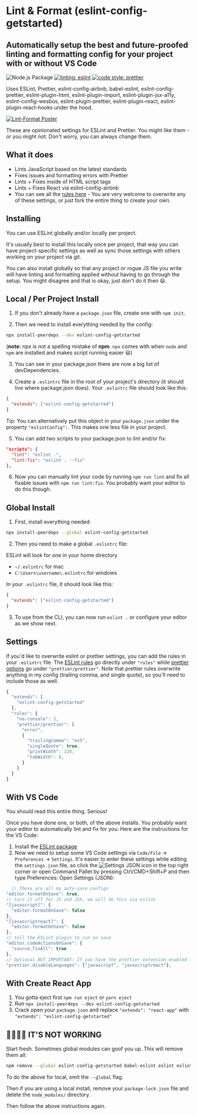 # Lint & Format (eslint-config-getstarted)

## Automatically setup the best and future-proofed linting and formatting config for your project with or without VS Code

![Node.js Package](https://github.com/vivekrp/eslint-config-getstarted/workflows/Node.js%20Package/badge.svg?style=flat-square) [![linting: eslint](https://img.shields.io/badge/linting-eslint-%238081f3)](https://github.com/eslint/eslint)
[![code style: prettier](https://img.shields.io/badge/code_style-prettier-ff69b4.svg)](https://github.com/prettier/prettier)

Uses ESLint, Prettier, eslint-config-airbnb, babel-eslint, eslint-config-prettier, eslint-plugin-html, eslint-plugin-import, eslint-plugin-jsx-a11y, eslint-config-wesbos, eslint-plugin-prettier, eslint-plugin-react, eslint-plugin-react-hooks under the hood.

[![Lint-Format Poster](https://repository-images.githubusercontent.com/291339752/35966f00-ea61-11ea-8e02-52f0177aa178)](https://github.com/vivekrp/eslint-config-getstarted)

These are opinionated settings for ESLint and Prettier. You might like them - or you might not. Don't worry, you can always change them.

## What it does

- Lints JavaScript based on the latest standards
- Fixes issues and formatting errors with Prettier
- Lints + Fixes inside of HTML script tags
- Lints + Fixes React via eslint-config-airbnb
- You can see all the [rules here](https://github.com/vivekrp/eslint-config-getstarted/blob/master/.eslintrc.js) - You are very welcome to overwrite any of these settings, or just fork the entire thing to create your own.

## Installing

You can use ESLint globally and/or locally per project.

It's usually best to install this locally once per project, that way you can have project-specific settings as well as sync those settings with others working on your project via git.

You can also install globally so that any project or rogue JS file you write will have linting and formatting applied without having to go through the setup. You might disagree and that is okay, just don't do it then 😃.

## Local / Per Project Install

1. If you don't already have a `package.json` file, create one with `npm init`.

2. Then we need to install everything needed by the config:

```bash
npx install-peerdeps --dev eslint-config-getstarted
```

(**note:** npx is not a spelling mistake of **npm**. `npx` comes with when `node` and `npm` are installed and makes script running easier 😃)

3. You can see in your package.json there are now a big list of devDependencies.

4. Create a `.eslintrc` file in the root of your project's directory (it should live where package.json does). Your `.eslintrc` file should look like this:

```json
{
  "extends": ["eslint-config-getstarted"]
}
```

Tip: You can alternatively put this object in your `package.json` under the property `"eslintConfig":`. This makes one less file in your project.

5. You can add two scripts to your package.json to lint and/or fix:

```json
"scripts": {
  "lint": "eslint .",
  "lint:fix": "eslint . --fix"
},
```

6. Now you can manually lint your code by running `npm run lint` and fix all fixable issues with `npm run lint:fix`. You probably want your editor to do this though.

## Global Install

1. First, install everything needed:

```bash
npx install-peerdeps --global eslint-config-getstarted
```

2. Then you need to make a global `.eslintrc` file:

ESLint will look for one in your home directory

- `~/.eslintrc` for mac
- `C:\Users\username\.eslintrc` for windows

In your `.eslintrc` file, it should look like this:

```json
{
  "extends": ["eslint-config-getstarted"]
}
```

3. To use from the CLI, you can now run `eslint .` or configure your editor as we show next.

## Settings

If you'd like to overwrite eslint or prettier settings, you can add the rules in your `.eslintrc` file. The [ESLint rules](https://eslint.org/docs/rules/) go directly under `"rules"` while [prettier options](https://prettier.io/docs/en/options.html) go under `"prettier/prettier"`. Note that prettier rules overwrite anything in my config (trailing comma, and single quote), so you'll need to include those as well.

```js
{
  "extends": [
    "eslint-config-getstarted"
  ],
  "rules": {
    "no-console": 2,
    "prettier/prettier": [
      "error",
      {
        "trailingComma": "es5",
        "singleQuote": true,
        "printWidth": 120,
        "tabWidth": 8,
      }
    ]
  }
}
```

## With VS Code

You should read this entire thing. Serious!

Once you have done one, or both, of the above installs. You probably want your editor to automatically lint and fix for you. Here are the instructions for the VS Code:

1. Install the [ESLint package](https://marketplace.visualstudio.com/items?itemName=dbaeumer.vscode-eslint)
2. Now we need to setup some VS Code settings via `Code/File` → `Preferences` → `Settings`. It's easier to enter these settings while editing the `settings.json` file, so click the ![Settings JSON](https://user-images.githubusercontent.com/13339456/79318309-17433300-7f07-11ea-9459-b27ee8dcf46c.png) icon in the top right corner or open Command Pallet by pressing Ctrl/CMD+Shift+P and then type Preferences: Open Settings (JSON):

```js
  // These are all my auto-save configs
"editor.formatOnSave": true,
// turn it off for JS and JSX, we will do this via eslint
"[javascript]": {
  "editor.formatOnSave": false
},
"[javascriptreact]": {
  "editor.formatOnSave": false
},
// tell the ESLint plugin to run on save
"editor.codeActionsOnSave": {
  "source.fixAll": true
},
// Optional BUT IMPORTANT: If you have the prettier extension enabled for other languages like CSS and HTML, turn it off for JS since we are doing it through Eslint already
"prettier.disableLanguages": ["javascript", "javascriptreact"],
```

## With Create React App

1. You gotta eject first `npm run eject` or `yarn eject`
1. Run `npx install-peerdeps --dev eslint-config-getstarted`
1. Crack open your `package.json` and replace `"extends": "react-app"` with `"extends": "eslint-config-getstarted"`

## 🤬🤬🤬🤬 IT'S NOT WORKING

Start fresh. Sometimes global modules can goof you up. This will remove them all:

```bash
npm remove --global eslint-config-getstarted babel-eslint eslint eslint-config-prettier eslint-config-airbnb eslint-plugin-html eslint-plugin-prettier eslint-plugin-import eslint-config-wesbos lint-format eslint-plugin-jsx-a11y eslint-plugin-react prettier eslint-plugin-react-hooks
```

To do the above for local, omit the `--global` flag.

Then if you are using a local install, remove your `package-lock.json` file and delete the `node_modules/` directory.

Then follow the above instructions again.
